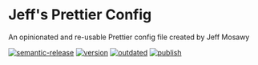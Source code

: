 # Jeff's Prettier Config

An opinionated and re-usable Prettier config file created by Jeff Mosawy

[![semantic-release](https://img.shields.io/badge/%20%20%F0%9F%93%A6%F0%9F%9A%80-semantic--release-e10079.svg)](https://github.com/semantic-release/semantic-release)
[![version](https://img.shields.io/github/package-json/v/jmosawy/prettier-config)](https://github.com/jmosawy/prettier-config/)
[![outdated](https://img.shields.io/librariesio/release/npm/@jmosawy/prettier-config)](https://github.com/jmosawy/prettier-config/)
[![publish](https://github.com/jmosawy/prettier-config/actions/workflows/publish.yml/badge.svg)](https://github.com/jmosawy/)
